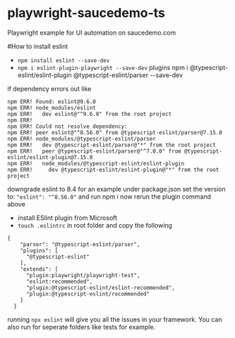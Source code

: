 # playwright-saucedemo-ts
Playwright example for UI automation on saucedemo.com


#How to install eslint
- `npm install eslint --save-dev`
- `npm i eslint-plugin-playwright --save-dev`
plugins
npm i @typescript-eslint/eslint-plugin @typescript-eslint/parser --save-dev

if dependency errors out like
```
npm ERR! Found: eslint@9.6.0
npm ERR! node_modules/eslint
npm ERR!   dev eslint@"^9.6.0" from the root project
npm ERR!
npm ERR! Could not resolve dependency:
npm ERR! peer eslint@"^8.56.0" from @typescript-eslint/parser@7.15.0
npm ERR! node_modules/@typescript-eslint/parser
npm ERR!   dev @typescript-eslint/parser@"*" from the root project
npm ERR!   peer @typescript-eslint/parser@"^7.0.0" from @typescript-eslint/eslint-plugin@7.15.0
npm ERR!   node_modules/@typescript-eslint/eslint-plugin
npm ERR!     dev @typescript-eslint/eslint-plugin@"*" from the root project
```

downgrade eslint to 8.4 for an example
under package.json set the version to: `"eslint": "^8.56.0"` and run npm i
now rerun the plugin command above

- install ESlint plugin from Microsoft
- `touch .eslintrc` in root folder and copy the following
```
{
    "parser": "@typescript-eslint/parser",
    "plugins": [
      "@typescript-eslint"
    ],
    "extends": [
      "plugin:playwright/playwright-test",
      "eslint:recommended",
      "plugin:@typescript-eslint/eslint-recommended",
      "plugin:@typescript-eslint/recommended"
    ]
  }
```

running `npx eslint` will give you all the issues in your framework. You can also run for seperate folders like tests for example.